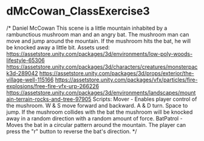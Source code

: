 # dMcCowan_ClassExercise3
/*
Daniel McCowan
This scene is a little mountain inhabited by a rambunctious mushroom man and an angry bat. The mushroom man can move and jump around the mountain. If the mushroom hits the bat, he will be knocked away a little bit.
Assets used:
https://assetstore.unity.com/packages/3d/environments/low-poly-woods-lifestyle-65306
https://assetstore.unity.com/packages/3d/characters/creatures/monsterpack3d-289042
https://assetstore.unity.com/packages/3d/props/exterior/the-village-well-115166
https://assetstore.unity.com/packages/vfx/particles/fire-explosions/free-fire-vfx-urp-266226
https://assetstore.unity.com/packages/3d/environments/landscapes/mountain-terrain-rocks-and-tree-97905
Scripts:
Mover - Enables player control of the mushroom. W & S move forward and backward. A & D turn. Space to jump. If the mushroom collides with the bat the mushroom will be knocked away in a random direction with a random amount of force.
BatPatrol - Moves the bat in a circular pattern around the mountain. The player can press the "r" button to reverse the bat's direction.
*/

